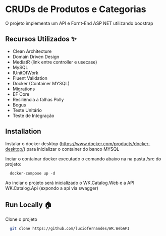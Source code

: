 # CRUDs de Produtos e Categorias
O projeto implementa um API e Fornt-End ASP NET utilizando boostrap 


## Recursos Utilizados ✨
- Clean Architecture
- Domain Driven Design
- MediatR (link entre controller e usecase)
- MySQL
- IUnitOfWork
- Fluent Validation
- Docker (Container MYSQL)
- Migrations
- EF Core
- Resiliência a falhas Polly
- Bogus
- Teste Unitário
- Teste de Integração

## Installation  

Instalar o docker desktop (https://www.docker.com/products/docker-desktop/) para inicializar o container do banco MYSQL

Inciar o containar docker executado o comando abaixo na na pasta  /src do projeto:
~~~javascript  
  docker-compose up -d
~~~  

Ao inciar o projeto será inicializado o WK.Catalog.Web e a API WK.Catalog.Api (expondo a api via swagger)

## Run Locally 🏠  
Clone o projeto

~~~bash  
  git clone https://github.com/luciofernandes/WK.WebAPI
~~~


